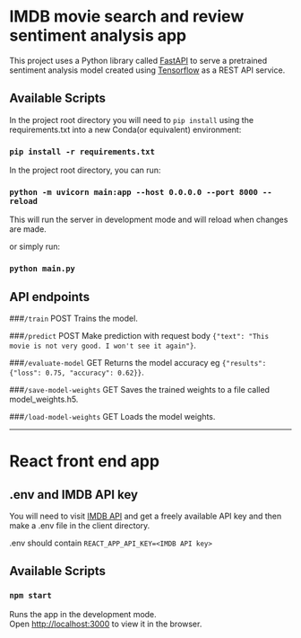 # IMDB movie search and review sentiment analysis app

This project uses a Python library called [FastAPI](https://fastapi.tiangolo.com/) to serve a pretrained sentiment analysis model created using [Tensorflow](https://www.tensorflow.org/) as a REST API service.

## Available Scripts

In the project root directory you will need to `pip install` using the requirements.txt into a new Conda(or equivalent) environment:

### `pip install -r requirements.txt`

In the project root directory, you can run:

### `python -m uvicorn main:app --host 0.0.0.0 --port 8000 --reload`

This will run the server in development mode and will reload when changes are made.

or simply run:

### `python main.py`

## API endpoints

###`/train` POST
Trains the model.

###`/predict` POST
Make prediction with request body `{"text": "This movie is not very good. I won't see it again"}`.

###`/evaluate-model` GET
Returns the model accuracy eg `{"results": {"loss": 0.75, "accuracy": 0.62}}`.

###`/save-model-weights` GET
Saves the trained weights to a file called model_weights.h5.

###`/load-model-weights` GET
Loads the model weights.


___
# React front end app

## .env and IMDB API key
You will need to visit [IMDB API](https://imdb-api.com/API) and get a freely available API key and then make a .env file in the client directory.

.env should contain `REACT_APP_API_KEY=<IMDB API key>`

## Available Scripts

### `npm start`

Runs the app in the development mode.\
Open [http://localhost:3000](http://localhost:3000) to view it in the browser.
